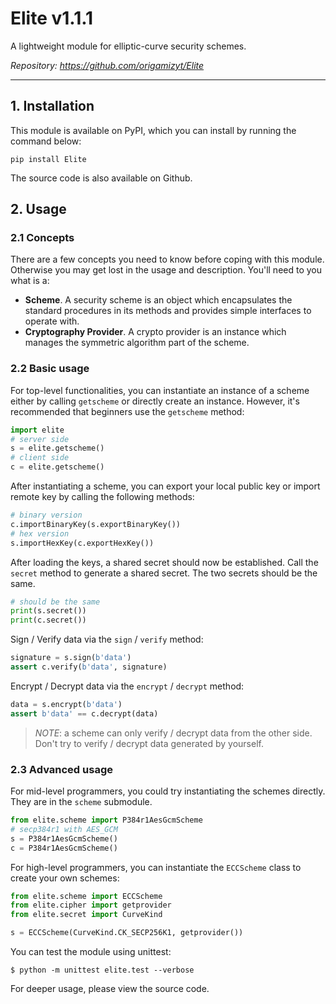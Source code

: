 # Elite v1.1.1

A lightweight module for elliptic-curve security schemes.

*Repository: https://github.com/origamizyt/Elite*

---

## 1. Installation

This module is available on PyPI, which you can install by running the command below:
```
pip install Elite
```

The source code is also available on Github.

## 2. Usage

### 2.1 Concepts

There are a few concepts you need to know before coping with this module. Otherwise you may get lost in the usage and description. You'll need to you what is a:

- **Scheme**. A security scheme is an object which encapsulates the standard procedures in its methods and provides simple interfaces to operate with.
- **Cryptography Provider**. A crypto provider is an instance which manages the symmetric algorithm part of the scheme.

### 2.2 Basic usage

For top-level functionalities, you can instantiate an instance of a scheme either by calling `getscheme` or directly create an instance. However, it's recommended that beginners use the `getscheme` method:
```py
import elite
# server side
s = elite.getscheme()
# client side
c = elite.getscheme()
```

After instantiating a scheme, you can export your local public key or import remote key by calling the following methods:
```py
# binary version
c.importBinaryKey(s.exportBinaryKey())
# hex version
s.importHexKey(c.exportHexKey())
```

After loading the keys, a shared secret should now be established. Call the `secret` method to generate a shared secret. The two secrets should be the same.
```py
# should be the same
print(s.secret())
print(c.secret())
```

Sign / Verify data via the `sign` / `verify` method:
```py
signature = s.sign(b'data')
assert c.verify(b'data', signature)
```

Encrypt / Decrypt data via the `encrypt` / `decrypt` method:
```py
data = s.encrypt(b'data')
assert b'data' == c.decrypt(data)
```

> *NOTE*: a scheme can only verify / decrypt data from the other side. Don't try to verify / decrypt data generated by yourself.

### 2.3 Advanced usage

For mid-level programmers, you could try instantiating the schemes directly. They are in the `scheme` submodule.
```py
from elite.scheme import P384r1AesGcmScheme
# secp384r1 with AES_GCM
s = P384r1AesGcmScheme()
c = P384r1AesGcmScheme()
```

For high-level programmers, you can instantiate the `ECCScheme` class to create your own schemes:
```py
from elite.scheme import ECCScheme
from elite.cipher import getprovider
from elite.secret import CurveKind

s = ECCScheme(CurveKind.CK_SECP256K1, getprovider())
```

You can test the module using unittest:
```
$ python -m unittest elite.test --verbose
```

For deeper usage, please view the source code.
